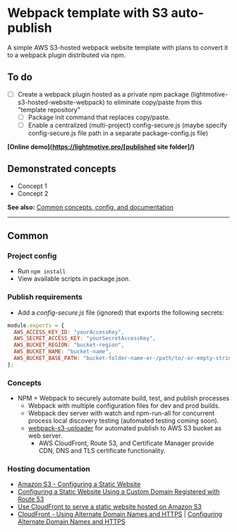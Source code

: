 # Webpack template with S3 auto-publish

A simple AWS S3-hosted webpack website template with plans to convert it to a webpack plugin distributed via npm.

## To do

- [ ] Create a webpack plugin hosted as a private npm package (lightmotive-s3-hosted-website-webpack) to eliminate copy/paste from this "template repository"
  - [ ] Package init command that replaces copy/paste.
  - [ ] Enable a centralized (multi-project) config-secure.js (maybe specify config-secure.js file path in a separate package-config.js file)

**[Online demo](https://lightmotive.pro/[published site folder]/)**

## Demonstrated concepts

- Concept 1
- Concept 2

**See also:** [Common concepts, config, and documentation](https://github.com/alight1/template-webpack-with-s3-hosting#common)

---

## Common

### Project config

- Run `npm install`
- View available scripts in package.json.

### Publish requirements

- Add a _config-secure.js_ file (ignored) that exports the following secrets:

```javascript
module.exports = {
  AWS_ACCESS_KEY_ID: "yourAccessKey",
  AWS_SECRET_ACCESS_KEY: "yourSecretAccessKey",
  AWS_BUCKET_REGION: "bucket-region",
  AWS_BUCKET_NAME: "bucket-name",
  AWS_BUCKET_BASE_PATH: "bucket-folder-name-or-/path/to/-or-empty-string",
};
```

### Concepts

- NPM + Webpack to securely automate build, test, and publish processes
  - Webpack with multiple configuration files for dev and prod builds.
  - Webpack dev server with watch and npm-run-all for concurrent process local discovery testing (automated testing coming soon).
  - [webpack-s3-uploader](https://www.npmjs.com/package/webpack-s3-uploader) for automated publish to AWS S3 bucket as web server.
    - AWS CloudFront, Route 53, and Certificate Manager provide CDN, DNS and TLS certificate functionality.

### Hosting documentation

- [Amazon S3 - Configuring a Static Website](https://docs.aws.amazon.com/AmazonS3/latest/dev/HostingWebsiteOnS3Setup.html)
- [Configuring a Static Website Using a Custom Domain Registered with Route 53](https://docs.aws.amazon.com/AmazonS3/latest/dev/website-hosting-custom-domain-walkthrough.html)
- [Use CloudFront to serve a static website hosted on Amazon S3](https://aws.amazon.com/premiumsupport/knowledge-center/cloudfront-serve-static-website/)
- [CloudFront - Using Alternate Domain Names and HTTPS](https://docs.aws.amazon.com/AmazonCloudFront/latest/DeveloperGuide/using-https-alternate-domain-names.html) | [Configuring Alternate Domain Names and HTTPS](https://docs.aws.amazon.com/AmazonCloudFront/latest/DeveloperGuide/cnames-and-https-procedures.html)
